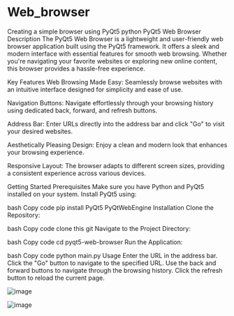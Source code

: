 # Web_browser

Creating a simple browser using PyQt5 python
PyQt5 Web Browser
Description
The PyQt5 Web Browser is a lightweight and user-friendly web browser application built using the PyQt5 framework. It offers a sleek and modern interface with essential features for smooth web browsing. Whether you're navigating your favorite websites or exploring new online content, this browser provides a hassle-free experience.

Key Features
Web Browsing Made Easy: Seamlessly browse websites with an intuitive interface designed for simplicity and ease of use.

Navigation Buttons: Navigate effortlessly through your browsing history using dedicated back, forward, and refresh buttons.

Address Bar: Enter URLs directly into the address bar and click "Go" to visit your desired websites.

Aesthetically Pleasing Design: Enjoy a clean and modern look that enhances your browsing experience.

Responsive Layout: The browser adapts to different screen sizes, providing a consistent experience across various devices.

Getting Started
Prerequisites
Make sure you have Python and PyQt5 installed on your system. Install PyQt5 using:

bash
Copy code
pip install PyQt5 PyQtWebEngine
Installation
Clone the Repository:

bash
Copy code
clone this git 
Navigate to the Project Directory:

bash
Copy code
cd pyqt5-web-browser
Run the Application:

bash
Copy code
python main.py
Usage
Enter the URL in the address bar.
Click the "Go" button to navigate to the specified URL.
Use the back and forward buttons to navigate through the browsing history.
Click the refresh button to reload the current page.


![image](https://github.com/akhilkarthik/Web_browser/assets/40953068/7324e729-5147-4a99-a0a2-cfcd39c05d51)




![image](https://github.com/akhilkarthik/Web_browser/assets/40953068/37fa33ab-826c-4931-b1e5-4e701b8cad6a)

